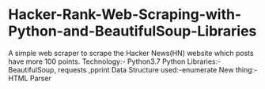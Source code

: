 # Hacker-Rank-Web-Scraping-with-Python-and-BeautifulSoup-Libraries

A simple web scraper to scrape the Hacker News(HN) website which posts have more 100 points.
Technology:- Python3.7
Python Libraries:-BeautifulSoup, requests ,pprint
Data Structure used:-enumerate 
New thing:-HTML Parser 
